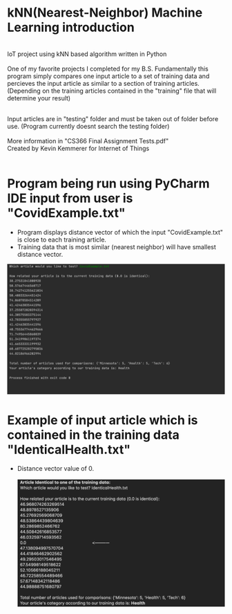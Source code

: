 # kNN(Nearest-Neighbor) Machine Learning introduction
<br/>
IoT project using kNN based algorithm written in Python<br/><br/>
One of my favorite projects I completed for my B.S. Fundamentally this program simply compares one input article to a set of training data and percieves the input article as similar to a section of training articles. (Depending on the training articles contained in the "training" file that will determine your result)<br/><br/>

Input articles are in "testing" folder and must be taken out of folder before use. (Program currently doesnt search the testing folder)<br/><br/>
More information in "CS366 Final Assignment Tests.pdf"<br/>
Created by Kevin Kemmerer for Internet of Things
<br/><br/>

# Program being run using PyCharm IDE input from user is "CovidExample.txt"
- Program displays distance vector of which the input "CovidExample.txt" is close to each training article.
- Training data that is most similar (nearest neighbor) will have smallest distance vector.<br/>

![knn](https://github.com/kkemmere/kNN-Nearest-Neighbor---MachineLearning/blob/main/testing/Screen%20Shot%202022-05-24%20at%205.46.36%20PM.png)
<br/>

# Example of input article which is contained in the training data "IdenticalHealth.txt"
- Distance vector value of 0.<br/><br/>
![knn](https://github.com/kkemmere/kNN-Nearest-Neighbor---MachineLearning/blob/main/testing/Screen%20Shot%202022-05-24%20at%205.56.34%20PM.png)
<br/>
